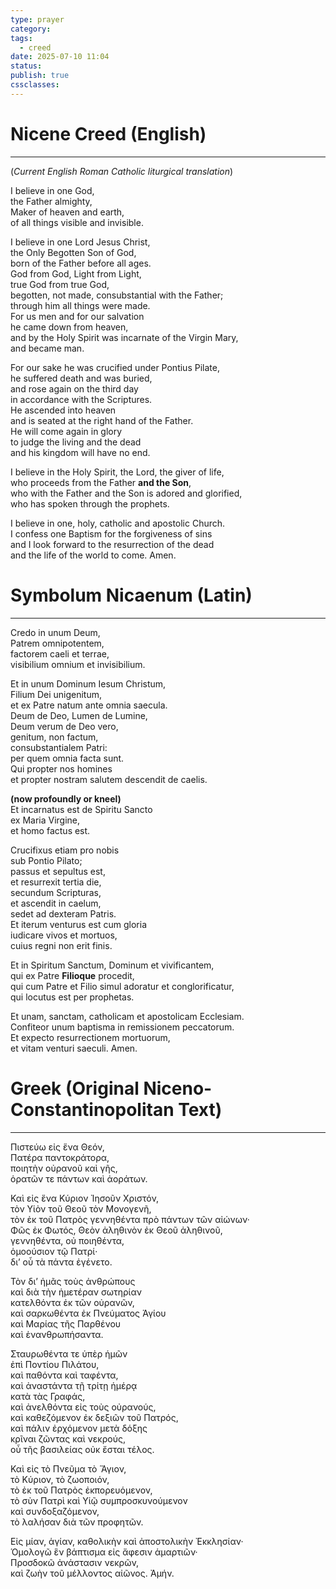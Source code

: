 ```yaml
---
type: prayer
category: 
tags:
  - creed
date: 2025-07-10 11:04
status: 
publish: true
cssclasses:
---
```

# Nicene Creed (English)
----
(_Current English Roman Catholic liturgical translation_)

I believe in one God,  
the Father almighty,  
Maker of heaven and earth,  
of all things visible and invisible.

I believe in one Lord Jesus Christ,  
the Only Begotten Son of God,  
born of the Father before all ages.  
God from God, Light from Light,  
true God from true God,  
begotten, not made, consubstantial with the Father;  
through him all things were made.  
For us men and for our salvation  
he came down from heaven,  
and by the Holy Spirit was incarnate of the Virgin Mary,  
and became man.

For our sake he was crucified under Pontius Pilate,  
he suffered death and was buried,  
and rose again on the third day  
in accordance with the Scriptures.  
He ascended into heaven  
and is seated at the right hand of the Father.  
He will come again in glory  
to judge the living and the dead  
and his kingdom will have no end.

I believe in the Holy Spirit, the Lord, the giver of life,  
who proceeds from the Father **and the Son**,  
who with the Father and the Son is adored and glorified,  
who has spoken through the prophets.

I believe in one, holy, catholic and apostolic Church.  
I confess one Baptism for the forgiveness of sins  
and I look forward to the resurrection of the dead  
and the life of the world to come. Amen.

# Symbolum Nicaenum (Latin)
---

Credo in unum Deum,  
Patrem omnipotentem,  
factorem caeli et terrae,  
visibilium omnium et invisibilium.

Et in unum Dominum Iesum Christum,  
Filium Dei unigenitum,  
et ex Patre natum ante omnia saecula.  
Deum de Deo, Lumen de Lumine,  
Deum verum de Deo vero,  
genitum, non factum,  
consubstantialem Patri:  
per quem omnia facta sunt.  
Qui propter nos homines  
et propter nostram salutem descendit de caelis.

**(now profoundly or kneel)**  
Et incarnatus est de Spiritu Sancto  
ex Maria Virgine,  
et homo factus est.

Crucifixus etiam pro nobis  
sub Pontio Pilato;  
passus et sepultus est,  
et resurrexit tertia die,  
secundum Scripturas,  
et ascendit in caelum,  
sedet ad dexteram Patris.  
Et iterum venturus est cum gloria  
iudicare vivos et mortuos,  
cuius regni non erit finis.

Et in Spiritum Sanctum, Dominum et vivificantem,  
qui ex Patre **Filioque** procedit,  
qui cum Patre et Filio simul adoratur et conglorificatur,  
qui locutus est per prophetas.

Et unam, sanctam, catholicam et apostolicam Ecclesiam.  
Confiteor unum baptisma in remissionem peccatorum.  
Et expecto resurrectionem mortuorum,  
et vitam venturi saeculi. Amen.

# Greek (Original Niceno-Constantinopolitan Text)
----
Πιστεύω εἰς ἕνα Θεόν,  
Πατέρα παντοκράτορα,  
ποιητὴν οὐρανοῦ καὶ γῆς,  
ὁρατῶν τε πάντων καὶ ἀοράτων.

Καὶ εἰς ἕνα Κύριον Ἰησοῦν Χριστόν,  
τὸν Υἱὸν τοῦ Θεοῦ τὸν Μονογενῆ,  
τὸν ἐκ τοῦ Πατρὸς γεννηθέντα πρὸ πάντων τῶν αἰώνων·  
Φῶς ἐκ Φωτός, Θεὸν ἀληθινὸν ἐκ Θεοῦ ἀληθινοῦ,  
γεννηθέντα, οὐ ποιηθέντα,  
ὁμοούσιον τῷ Πατρί·  
δι’ οὗ τὰ πάντα ἐγένετο.

Τὸν δι’ ἡμᾶς τοὺς ἀνθρώπους  
καὶ διὰ τὴν ἡμετέραν σωτηρίαν  
κατελθόντα ἐκ τῶν οὐρανῶν,  
καὶ σαρκωθέντα ἐκ Πνεύματος Ἁγίου  
καὶ Μαρίας τῆς Παρθένου  
καὶ ἐνανθρωπήσαντα.

Σταυρωθέντα τε ὑπὲρ ἡμῶν  
ἐπὶ Ποντίου Πιλάτου,  
καὶ παθόντα καὶ ταφέντα,  
καὶ ἀναστάντα τῇ τρίτῃ ἡμέρᾳ  
κατὰ τὰς Γραφάς,  
καὶ ἀνελθόντα εἰς τοὺς οὐρανούς,  
καὶ καθεζόμενον ἐκ δεξιῶν τοῦ Πατρός,  
καὶ πάλιν ἐρχόμενον μετὰ δόξης  
κρῖναι ζῶντας καὶ νεκρούς,  
οὗ τῆς βασιλείας οὐκ ἔσται τέλος.

Καὶ εἰς τὸ Πνεῦμα τὸ Ἅγιον,  
τὸ Κύριον, τὸ ζωοποιόν,  
τὸ ἐκ τοῦ Πατρὸς ἐκπορευόμενον,  
τὸ σὺν Πατρὶ καὶ Υἱῷ συμπροσκυνούμενον  
καὶ συνδοξαζόμενον,  
τὸ λαλήσαν διὰ τῶν προφητῶν.

Εἰς μίαν, ἁγίαν, καθολικὴν καὶ ἀποστολικὴν Ἐκκλησίαν·  
Ὁμολογῶ ἓν βάπτισμα εἰς ἄφεσιν ἁμαρτιῶν·  
Προσδοκῶ ἀνάστασιν νεκρῶν,  
καὶ ζωὴν τοῦ μέλλοντος αἰῶνος. Ἀμήν.